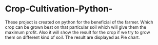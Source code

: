 # Crop-Cultivation-Python-
These project is created on python for the beneficial of the farmer. Which crop can be grown best on that particular soil which  will give them the maximum profit. Also it will show the result for the crop if we try to grow them on different kind of soil. The result are displayed as Pie chart.
